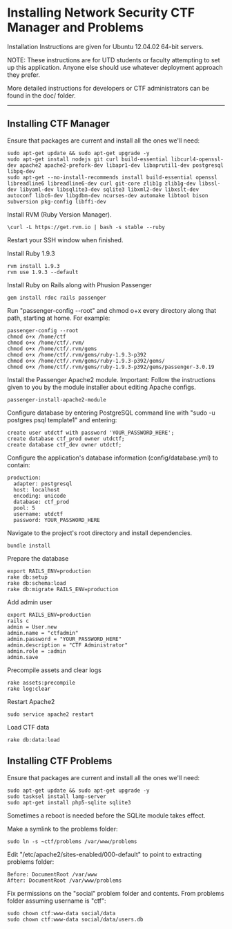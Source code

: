 # Installing Network Security CTF Manager and Problems

Installation Instructions are given for Ubuntu 12.04.02 64-bit servers.

NOTE: These instructions are for UTD students or faculty attempting to set up
this application. Anyone else should use whatever deployment approach they 
prefer.

More detailed instructions for developers or CTF administrators can be found in
the doc/ folder.

----
## Installing CTF Manager

Ensure that packages are current and install all the ones we'll need:

	sudo apt-get update && sudo apt-get upgrade -y
	sudo apt-get install nodejs git curl build-essential libcurl4-openssl-dev apache2 apache2-prefork-dev libapr1-dev libaprutil1-dev postgresql libpq-dev
	sudo apt-get --no-install-recommends install build-essential openssl libreadline6 libreadline6-dev curl git-core zlib1g zlib1g-dev libssl-dev libyaml-dev libsqlite3-dev sqlite3 libxml2-dev libxslt-dev autoconf libc6-dev libgdbm-dev ncurses-dev automake libtool bison subversion pkg-config libffi-dev

Install RVM (Ruby Version Manager).
    
	\curl -L https://get.rvm.io | bash -s stable --ruby

Restart your SSH window when finished.
	
Install Ruby 1.9.3
    
	rvm install 1.9.3
    rvm use 1.9.3 --default

Install Ruby on Rails along with Phusion Passenger

	gem install rdoc rails passenger

Run "passenger-config --root" and chmod o+x every directory along that path, starting at home. For example:
	
	passenger-config --root
	chmod o+x /home/ctf
	chmod o+x /home/ctf/.rvm/
	chmod o+x /home/ctf/.rvm/gems
	chmod o+x /home/ctf/.rvm/gems/ruby-1.9.3-p392
	chmod o+x /home/ctf/.rvm/gems/ruby-1.9.3-p392/gems/
	chmod o+x /home/ctf/.rvm/gems/ruby-1.9.3-p392/gems/passenger-3.0.19

Install the Passenger Apache2 module. Important: Follow the instructions given to you by the module installer about editing Apache configs.

	passenger-install-apache2-module

Configure database by entering PostgreSQL command line with "sudo -u postgres psql template1" and entering:

	create user utdctf with password 'YOUR_PASSWORD_HERE';
	create database ctf_prod owner utdctf;
	create database ctf_dev owner utdctf;

Configure the application's database information (config/database.yml) to contain:
	
	production:
	  adapter: postgresql
	  host: localhost
	  encoding: unicode
	  database: ctf_prod
	  pool: 5
	  username: utdctf
	  password: YOUR_PASSWORD_HERE


Navigate to the project's root directory and install dependencies.

	bundle install

Prepare the database

	export RAILS_ENV=production
	rake db:setup
	rake db:schema:load
	rake db:migrate RAILS_ENV=production

Add admin user

	export RAILS_ENV=production
	rails c
	admin = User.new
	admin.name = "ctfadmin"
	admin.password = "YOUR_PASSWORD_HERE"
	admin.description = "CTF Administrator"
	admin.role = :admin
	admin.save

Precompile assets and clear logs

	rake assets:precompile
	rake log:clear

Restart Apache2

	sudo service apache2 restart
	
Load CTF data

	rake db:data:load

## Installing CTF Problems

Ensure that packages are current and install all the ones we'll need:

	sudo apt-get update && sudo apt-get upgrade -y
	sudo tasksel install lamp-server
	sudo apt-get install php5-sqlite sqlite3
	
Sometimes a reboot is needed before the SQLite module takes effect.	
	
Make a symlink to the problems folder:

	sudo ln -s ~ctf/problems /var/www/problems
	
Edit "/etc/apache2/sites-enabled/000-default" to point to extracting problems folder:
	
	Before: DocumentRoot /var/www
	After: DocumentRoot /var/www/problems
	
Fix permissions on the "social" problem folder and contents. From problems folder assuming username is "ctf":
	
	sudo chown ctf:www-data social/data
	sudo chown ctf:www-data social/data/users.db
